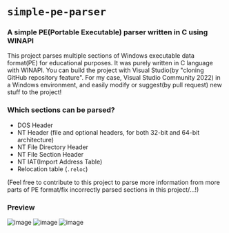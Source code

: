 # `simple-pe-parser`
### A simple PE(Portable Executable) parser written in C using WINAPI
This project parses multiple sections of Windows executable data format(PE) for educational purposes. It was purely written in C language with WINAPI.
You can build the project with Visual Studio(by "cloning GitHub repository feature". For my case, Visual Studio Community 2022) in a Windows environment, and easily modify or suggest(by pull request) new stuff to the project!

### Which sections can be parsed?
- DOS Header
- NT Header (file and optional headers, for both 32-bit and 64-bit architecture)
- NT File Directory Header
- NT File Section Header
- NT IAT(Import Address Table)
- Relocation table (`.reloc`)
  
(Feel free to contribute to this project to parse more information from more parts of PE format/fix incorrectly parsed sections in this project/...!)

### Preview
![image](https://github.com/user-attachments/assets/63da78d7-22ab-4d58-b989-d972af83aca2)
![image](https://github.com/user-attachments/assets/cabc1f54-721c-4f29-be8a-f80b31ab8467)
![image](https://github.com/user-attachments/assets/1dbe055c-1987-42de-8b74-85a649a1397b)
